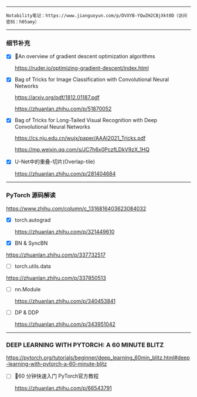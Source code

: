 ------



```
Notability笔记：https://www.jianguoyun.com/p/DVXYB-YQwZH2CBjXkt0D（访问密码：h05amy）
```



------



### 细节补充



- [x] An overview of gradient descent optimization algorithms

  https://ruder.io/optimizing-gradient-descent/index.html



- [x] Bag of Tricks for Image Classification with Convolutional Neural Networks

  https://arxiv.org/pdf/1812.01187.pdf

  https://zhuanlan.zhihu.com/p/51870052



- [x] Bag of Tricks for Long-Tailed Visual Recognition with Deep Convolutional Neural Networks

  https://cs.nju.edu.cn/wujx/paper/AAAI2021_Tricks.pdf

  https://mp.weixin.qq.com/s/JC7h6x0PczfLDkV9zX_1HQ



- [x] U-Net中的重叠-切片(Overlap-tile)

  https://zhuanlan.zhihu.com/p/281404684





------



### PyTorch 源码解读

https://www.zhihu.com/column/c_1316816403623084032



- [x] torch.autograd

  https://zhuanlan.zhihu.com/p/321449610

- [x]  BN & SyncBN

  https://zhuanlan.zhihu.com/p/337732517

- [ ]  torch.utils.data

  https://zhuanlan.zhihu.com/p/337850513

- [ ] nn.Module

  https://zhuanlan.zhihu.com/p/340453841

- [ ] DP & DDP

  https://zhuanlan.zhihu.com/p/343951042



------



### DEEP LEARNING WITH PYTORCH: A 60 MINUTE BLITZ

https://pytorch.org/tutorials/beginner/deep_learning_60min_blitz.html#deep-learning-with-pytorch-a-60-minute-blitz



- [ ] 60 分钟快速入门 PyTorch官方教程

  https://zhuanlan.zhihu.com/p/66543791